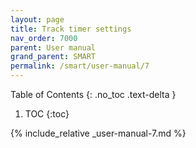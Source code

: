 ```yaml
---
layout: page
title: Track timer settings
nav_order: 7000
parent: User manual
grand_parent: SMART
permalink: /smart/user-manual/7
---
```

Table of Contents
{: .no_toc .text-delta }

1. TOC
{:toc}

{% include_relative _user-manual-7.md %}
